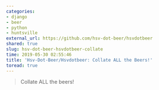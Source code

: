 ```yaml
---
categories:
- django
- beer
- python
- huntsville
external_url: https://github.com/hsv-dot-beer/hsvdotbeer
shared: true
slug: hsv-dot-beer-hsvdotbeer-collate
time: 2019-05-30 02:55:46
title: 'Hsv-Dot-Beer/Hsvdotbeer: Collate ALL the Beers!'
toread: true
---
```


> Collate ALL the beers!
